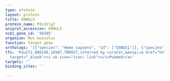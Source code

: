 ```yaml
---
type: protein
layout: protein
title: Q9WUL5
protein_name: Pdcd1lg2
uniprot_accession: Q9WUL5
ncbi_gene_id: '58205'
organism: Mus musculus
function: target gene
orthologs: '[{"species": "Homo sapiens", "id": ["Q9BQ51"]}, {"species": "Rattus norvegicus", "id": ["D4AAV6"]}]'
tfs: 'Pou2f2,Q00196,18987,TRRUST,inferred by curator,&ensp;<a href="https://www.ncbi.nlm.nih.gov/pubmed/?term=19710692%5Buid%5D+OR+29087512%5Buid%5D"
  target="_blank"><i uk-icon="icon: link"></i>Pubmed</a>'
targets: ''
binding_sites: ''

---
```

